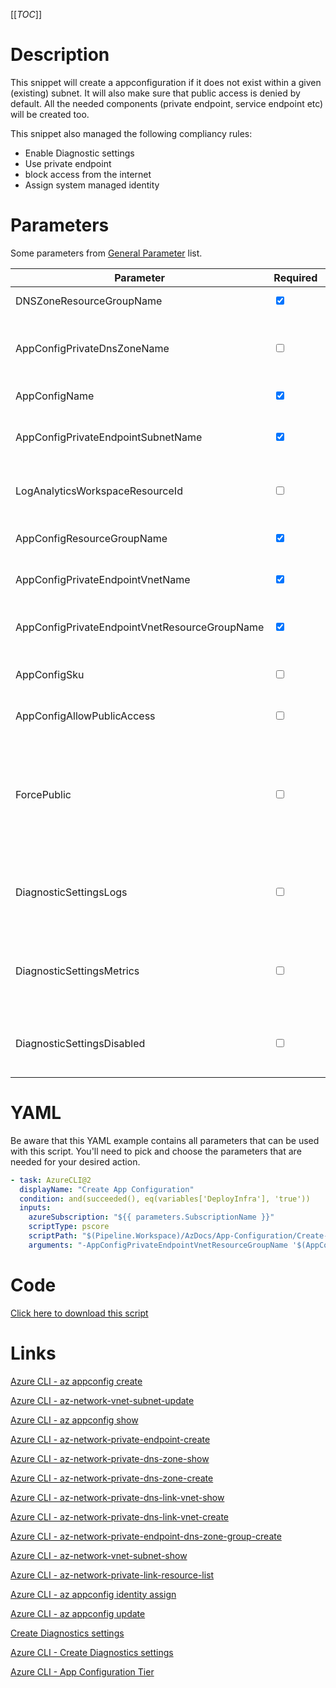 [[_TOC_]]

# Description

This snippet will create a appconfiguration if it does not exist within a given (existing) subnet. It will also make sure that public access is denied by default. All the needed components (private endpoint, service endpoint etc) will be created too.

This snippet also managed the following compliancy rules:

- Enable Diagnostic settings
- Use private endpoint
- block access from the internet
- Assign system managed identity

# Parameters

Some parameters from [General Parameter](/Azure/AzDocs-v1/Scripts) list.

| Parameter                                     | Required                        | Example Value                                                                                                                                   | Description                                                                                                                                                                                                                               |
| --------------------------------------------- | ------------------------------- | ----------------------------------------------------------------------------------------------------------------------------------------------- | ----------------------------------------------------------------------------------------------------------------------------------------------------------------------------------------------------------------------------------------- |
| DNSZoneResourceGroupName                      | <input type="checkbox" checked> | `MyDNSZones-$(Release.EnvironmentName)`                                                                                                         | ResourceGroupName for DNS Zones                                                                                                                                                                                                           |
| AppConfigPrivateDnsZoneName                   | <input type="checkbox">         | `privatelink.azconfig.io`                                                                                                                       | Generally this will be `privatelink.azconfig.io`. This defines which DNS Zone to use for the private app configuration endpoint.                                                                                                          |
| AppConfigName                                 | <input type="checkbox" checked> | `myappconfig-$(Release.EnvironmentName)`                                                                                                        | This is the app configuration name to use.                                                                                                                                                                                                |
| AppConfigPrivateEndpointSubnetName            | <input type="checkbox" checked> | `app-subnet-3`                                                                                                                                  | The name of the subnet where the app configurations private endpoint will reside in.                                                                                                                                                      |
| LogAnalyticsWorkspaceResourceId               | <input type="checkbox">         | `/subscriptions/<subscriptionid>/resourceGroups/<resourcegroup>/providers/Microsoft.OperationalInsights/workspaces/<loganalyticsworkspacename>` | The name of the Log Analytics Workspace for the diagnostics settings of the app configuration.                                                                                                                                            |
| AppConfigResourceGroupName                    | <input type="checkbox" checked> | `MyTeam-TestApi-$(Release.EnvironmentName)`                                                                                                     | The ResourceGroup where your app configuration will reside in.                                                                                                                                                                            |
| AppConfigPrivateEndpointVnetName              | <input type="checkbox" checked> | `my-vnet-$(Release.EnvironmentName)`                                                                                                            | The name of the VNET to use for creating the App Config private endpoint in.                                                                                                                                                              |
| AppConfigPrivateEndpointVnetResourceGroupName | <input type="checkbox" checked> | `sharedservices-rg`                                                                                                                             | The ResourceGroup where the AppConfig PrivateEndpoint VNET resides in.                                                                                                                                                                    |
| AppConfigSku                                  | <input type="checkbox">         | `Standard`                                                                                                                                      | The tier to choose for the app configuration. 'Free' or 'Standard' can be used.                                                                                                                                                           |
| AppConfigAllowPublicAccess                    | <input type="checkbox">         | `true`/`false`                                                                                                                                  | If the app configuration is publicly accessible. Has a standard value of `false`.                                                                                                                                                         |
| ForcePublic                                   | <input type="checkbox">         | n.a.                                                                                                                                            | If you are not using any networking settings, you need to pass this boolean to confirm you are willingly creating a public resource (to avoid unintended public resources). You can pass it as a switch without a value (`-ForcePublic`). |
| DiagnosticSettingsLogs                        | <input type="checkbox">         | `@('Requests';'MongoRequests';)`                                                                                                                | If you want to enable a specific set of diagnostic settings for the category 'Logs'. By default, all categories for 'Logs' will be enabled.                                                                                               |
| DiagnosticSettingsMetrics                     | <input type="checkbox">         | `@('Requests';'MongoRequests';)`                                                                                                                | If you want to enable a specific set of diagnostic settings for the category 'Metrics'. By default, all categories for 'Metrics' will be enabled.                                                                                         |
| DiagnosticSettingsDisabled                    | <input type="checkbox">         | n.a.                                                                                                                                            | If you don't want to enable any diagnostic settings, you can pass this as a switch witout a value(`-DiagnosticsettingsDisabled`).                                                                                                         |

# YAML

Be aware that this YAML example contains all parameters that can be used with this script. You'll need to pick and choose the parameters that are needed for your desired action.

```yaml
- task: AzureCLI@2
  displayName: "Create App Configuration"
  condition: and(succeeded(), eq(variables['DeployInfra'], 'true'))
  inputs:
    azureSubscription: "${{ parameters.SubscriptionName }}"
    scriptType: pscore
    scriptPath: "$(Pipeline.Workspace)/AzDocs/App-Configuration/Create-App-Configuration.ps1"
    arguments: "-AppConfigPrivateEndpointVnetResourceGroupName '$(AppConfigPrivateEndpointVnetResourceGroupName)' -AppConfigPrivateEndpointVnetName '$(AppConfigPrivateEndpointVnetName)' -AppConfigPrivateEndpointSubnetName '$(AppConfigPrivateEndpointSubnetName)' -AppConfigName '$(AppConfigName)' -AppConfigLocation '$(AppConfigLocation)' -AppConfigResourceGroupName '$(AppConfigResourceGroupName)' -LogAnalyticsWorkspaceResourceId '$(LogAnalyticsWorkspaceResourceId)' -DNSZoneResourceGroupName '$(DNSZoneResourceGroupName)' -AppConfigPrivateDnsZoneName '$(AppConfigPrivateDnsZoneName)' -AppConfigSku '$(AppConfigSku)' -AppConfigAllowPublicAccess $(AppConfigAllowPublicAccess)" -DiagnosticSettingsLogs $(DiagnosticSettingsLogs) -DiagnosticSettingsMetrics $(DiagnosticSettingsMetrics)
```

# Code

[Click here to download this script](../../../../src/App-Configuration/Create-App-Configuration.ps1)

# Links

[Azure CLI - az appconfig create](https://docs.microsoft.com/en-us/cli/azure/appconfig?view=azure-cli-latest#az_appconfig_create)

[Azure CLI - az-network-vnet-subnet-update](https://docs.microsoft.com/en-us/cli/azure/network/vnet/subnet?view=azure-cli-latest#az-network-vnet-subnet-update)

[Azure CLI - az appconfig show](https://docs.microsoft.com/en-us/cli/azure/appconfig?view=azure-cli-latest#az_appconfig_show)

[Azure CLI - az-network-private-endpoint-create](https://docs.microsoft.com/en-us/cli/azure/network/private-endpoint?view=azure-cli-latest#az-network-private-endpoint-create)

[Azure CLI - az-network-private-dns-zone-show](https://docs.microsoft.com/en-us/cli/azure/ext/privatedns/network/private-dns/zone?view=azure-cli-latest#ext-privatedns-az-network-private-dns-zone-show)

[Azure CLI - az-network-private-dns-zone-create](https://docs.microsoft.com/en-us/cli/azure/ext/privatedns/network/private-dns/zone?view=azure-cli-latest#ext-privatedns-az-network-private-dns-zone-create)

[Azure CLI - az-network-private-dns-link-vnet-show](https://docs.microsoft.com/en-us/cli/azure/network/private-dns/link/vnet?view=azure-cli-latest#az-network-private-dns-link-vnet-show)

[Azure CLI - az-network-private-dns-link-vnet-create](https://docs.microsoft.com/en-us/cli/azure/network/private-dns/link/vnet?view=azure-cli-latest#az-network-private-dns-link-vnet-create)

[Azure CLI - az-network-private-endpoint-dns-zone-group-create](https://docs.microsoft.com/en-us/cli/azure/network/private-endpoint/dns-zone-group?view=azure-cli-latest#az-network-private-endpoint-dns-zone-group-create)

[Azure CLI - az-network-vnet-subnet-show](https://docs.microsoft.com/en-us/cli/azure/network/vnet/subnet?view=azure-cli-latest#az-network-vnet-subnet-show)

[Azure CLI - az-network-private-link-resource-list](https://docs.microsoft.com/en-us/cli/azure/network/private-link-resource?view=azure-cli-latest#az-network-private-link-resource-list)

[Azure CLI - az appconfig identity assign](https://docs.microsoft.com/en-us/cli/azure/appconfig/identity?view=azure-cli-latest#az_appconfig_identity_assign)

[Azure CLI - az appconfig update](https://docs.microsoft.com/en-us/cli/azure/appconfig?view=azure-cli-latest#az_appconfig_update)

[Create Diagnostics settings](https://docs.microsoft.com/en-us/azure/azure-monitor/platform/diagnostic-settings)

[Azure CLI - Create Diagnostics settings](http://techgenix.com/azure-diagnostic-settings/)

[Azure CLI - App Configuration Tier](https://azure.microsoft.com/en-us/pricing/details/app-configuration/)
